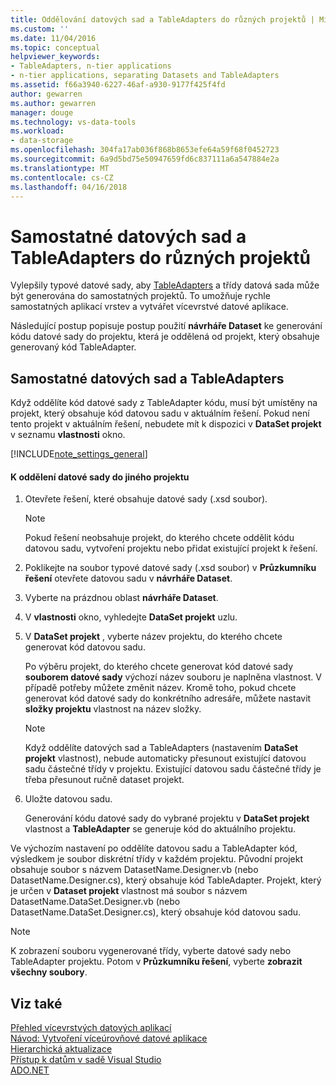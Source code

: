 ```yaml
---
title: Oddělování datových sad a TableAdapters do různých projektů | Microsoft Docs
ms.custom: ''
ms.date: 11/04/2016
ms.topic: conceptual
helpviewer_keywords:
- TableAdapters, n-tier applications
- n-tier applications, separating Datasets and TableAdapters
ms.assetid: f66a3940-6227-46af-a930-9177f425f4fd
author: gewarren
ms.author: gewarren
manager: douge
ms.technology: vs-data-tools
ms.workload:
- data-storage
ms.openlocfilehash: 304fa17ab036f868b8653efe64a59f68f0452723
ms.sourcegitcommit: 6a9d5bd75e50947659fd6c837111a6a547884e2a
ms.translationtype: MT
ms.contentlocale: cs-CZ
ms.lasthandoff: 04/16/2018
---
```

# <a name="separate-datasets-and-tableadapters-into-different-projects"></a>Samostatné datových sad a TableAdapters do různých projektů
Vylepšily typové datové sady, aby [TableAdapters](create-and-configure-tableadapters.md) a třídy datová sada může být generována do samostatných projektů. To umožňuje rychle samostatných aplikací vrstev a vytvářet vícevrstvé datové aplikace.  
  
Následující postup popisuje postup použití **návrháře Dataset** ke generování kódu datové sady do projektu, která je oddělená od projekt, který obsahuje generovaný kód TableAdapter.  
  
## <a name="separate-datasets-and-tableadapters"></a>Samostatné datových sad a TableAdapters  
Když oddělíte kód datové sady z TableAdapter kódu, musí být umístěny na projekt, který obsahuje kód datovou sadu v aktuálním řešení. Pokud není tento projekt v aktuálním řešení, nebudete mít k dispozici v **DataSet projekt** v seznamu **vlastnosti** okno.  
  
[!INCLUDE[note_settings_general](../data-tools/includes/note_settings_general_md.md)]  
  
#### <a name="to-separate-the-dataset-into-a-different-project"></a>K oddělení datové sady do jiného projektu  
  
1.  Otevřete řešení, které obsahuje datové sady (.xsd soubor).  
  
    > [!NOTE]
    >  Pokud řešení neobsahuje projekt, do kterého chcete oddělit kódu datovou sadu, vytvoření projektu nebo přidat existující projekt k řešení.  
  
2.  Poklikejte na soubor typové datové sady (.xsd soubor) v **Průzkumníku řešení** otevřete datovou sadu v **návrháře Dataset**.  
  
3.  Vyberte na prázdnou oblast **návrháře Dataset**.  
  
4.  V **vlastnosti** okno, vyhledejte **DataSet projekt** uzlu.  
  
5.  V **DataSet projekt** , vyberte název projektu, do kterého chcete generovat kód datovou sadu.  
  
     Po výběru projekt, do kterého chcete generovat kód datové sady **souborem datové sady** výchozí název souboru je naplněna vlastnost. V případě potřeby můžete změnit název. Kromě toho, pokud chcete generovat kód datové sady do konkrétního adresáře, můžete nastavit **složky projektu** vlastnost na název složky.  
  
    > [!NOTE]
    >  Když oddělíte datových sad a TableAdapters (nastavením **DataSet projekt** vlastnost), nebude automaticky přesunout existující datovou sadu částečné třídy v projektu. Existující datovou sadu částečné třídy je třeba přesunout ručně dataset projekt.  
  
6.  Uložte datovou sadu.  
  
     Generování kódu datové sady do vybrané projektu v **DataSet projekt** vlastnost a **TableAdapter** se generuje kód do aktuálního projektu.  
  
Ve výchozím nastavení po oddělíte datovou sadu a TableAdapter kód, výsledkem je soubor diskrétní třídy v každém projektu. Původní projekt obsahuje soubor s názvem DatasetName.Designer.vb (nebo DatasetName.Designer.cs), který obsahuje kód TableAdapter. Projekt, který je určen v **Dataset projekt** vlastnost má soubor s názvem DatasetName.DataSet.Designer.vb (nebo DatasetName.DataSet.Designer.cs), který obsahuje kód datovou sadu.  
  
> [!NOTE]
>  K zobrazení souboru vygenerované třídy, vyberte datové sady nebo TableAdapter projektu. Potom v **Průzkumníku řešení**, vyberte **zobrazit všechny soubory**.  
  
## <a name="see-also"></a>Viz také
[Přehled vícevrstvých datových aplikací](../data-tools/n-tier-data-applications-overview.md)   
[Návod: Vytvoření víceúrovňové datové aplikace](../data-tools/walkthrough-creating-an-n-tier-data-application.md)   
[Hierarchická aktualizace](../data-tools/hierarchical-update.md)   
[Přístup k datům v sadě Visual Studio](../data-tools/accessing-data-in-visual-studio.md)   
[ADO.NET](/dotnet/framework/data/adonet/index)